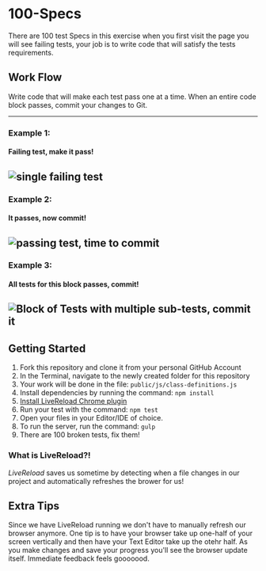 # 100-Specs
There are 100 test Specs in this exercise when you first visit the page you will see failing tests, your job is to write code that will satisfy the tests requirements.

## Work Flow
Write code that will make each test pass one at a time. When an entire code block passes, commit your changes to Git.

-----
### Example 1:
#### Failing test, make it pass!

![single failing test](https://raw.githubusercontent.com/devleague/100-Specs/master/doc/ex1.png)
-----

### Example 2:
#### It passes, now commit!

![passing test, time to commit](https://raw.githubusercontent.com/devleague/100-Specs/master/doc/ex2.png)
-----

### Example 3:
#### All tests for this block passes, commit!

![Block of Tests with multiple sub-tests, commit it](https://raw.githubusercontent.com/devleague/100-Specs/master/doc/ex3.png)
-----


## Getting Started
1. Fork this repository and clone it from your personal GitHub Account
1. In the Terminal, navigate to the newly created folder for this repository
1. Your work will be done in the file: `public/js/class-definitions.js`
1. Install dependencies by running the command: `npm install`
1. [Install LiveReload Chrome plugin](http://tinyurl.com/chrome-livereload)
1. Run your test with the command: `npm test`
1. Open your files in your Editor/IDE of choice.
1. To run the server, run the command: `gulp`
1. There are 100 broken tests, fix them!

### What is LiveReload?!
*LiveReload* saves us sometime by detecting when a file changes in our project and automatically refreshes the brower for us!

## Extra Tips
Since we have LiveReload running we don't have to manually refresh our browser anymore. One tip is to have your browser take up one-half of your screen vertically and then have your Text Editor take up the otehr half. As you make changes and save your progress you'll see the browser update itself. Immediate feedback feels gooooood.
